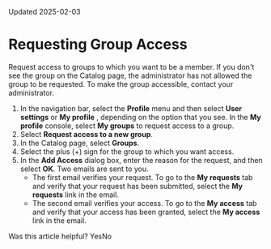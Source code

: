 Updated 2025-02-03
# Requesting Group Access
Request access to groups to which you want to be a member.
If you don't see the group on the Catalog page, the administrator has not allowed the group to be requested. To make the group accessible, contact your administrator.
  1. In the navigation bar, select the **Profile** menu and then select **User settings** or **My profile** , depending on the option that you see. In the **My profile** console, select **My groups** to request access to a group.
  2. Select **Request access to a new group**.
  3. In the Catalog page, select **Groups**.
  4. Select the plus (+) sign for the group to which you want access.
  5. In the **Add Access** dialog box, enter the reason for the request, and then select **OK**.
Two emails are sent to you. 
     * The first email verifies your request. To go to the **My requests** tab and verify that your request has been submitted, select the **My requests** link in the email.
     * The second email verifies your access. To go to the **My access** tab and verify that your access has been granted, select the **My access** link in the email.


Was this article helpful?
YesNo

